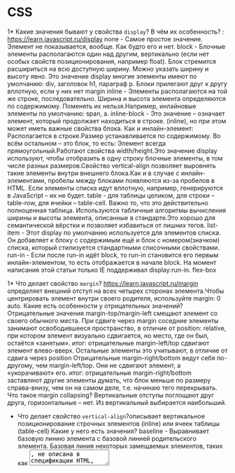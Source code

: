 # CSS

1* Какие значения бывают у свойства `display`? В чём их особенность? : https://learn.javascript.ru/display
none - Самое простое значение. Элемент не показывается, вообще. Как будто его и нет.
block - Блочные элементы располагаются один над другим, вертикально (если нет особых свойств позиционирования, например float).
Блок стремится расшириться на всю доступную ширину. Можно указать ширину и высоту явно. Это значение display многие элементы имеют по умолчанию: div, заголовок h1, параграф p. Блоки прилегают друг к другу вплотную, если у них нет margin
inline - Элементы располагаются на той же строке, последовательно.
Ширина и высота элемента определяются по содержимому. Поменять их нельзя.Например, инлайновые элементы по умолчанию: span, a.
inline-block - Это значение – означает элемент, который продолжает находиться в строке. (inline), но при этом может иметь важные свойства блока. Как и инлайн-элемент: Располагается в строке.Размер устанавливается по содержимому. Во всём остальном – это блок, то есть: Элемент всегда прямоугольный.Работают свойства width/height.Это значение display используют, чтобы отобразить в одну строку блочные элементы, в том числе разных размеров.Свойство vertical-align позволяет выровнять такие элементы внутри внешнего блока.Как и в случае с инлайн-элементами, пробелы между блоками появляются из-за пробелов в HTML. Если элементы списка идут вплотную, например, генерируются в JavaScript – их не будет.
table - для таблицы целиком, для строки – table-row, для ячейки – table-cell.
Важно то, что это действительно полноценная таблица. Используются табличные алгоритмы вычисления ширины и высоты элемента, описанные в стандарте.Это хорошо для семантической вёрстки и позволяет избавиться от лишних тегов.
list-item - Этот display по умолчанию используется для элементов списка. Он добавляет к блоку с содержимым ещё и блок с номером(значком) списка, который стилизуется стандартными списочными свойствами.
run-in - Если после run-in идёт block, то run-in становится его первым инлайн-элементом, то есть отображается в начале block. На момент написания этой статьи только IE поддерживал display:run-in.
flex-box


1* Что делает свойство `margin`? https://learn.javascript.ru/margin определяет внешний отступ на всех четырех сторонах элемента.Чтобы центрировать элемент внутри своего родителя, используйте margin: 0 auto. Какие есть особенности у отрицательных значений? Отрицательные значения margin-top/margin-left смещают элемент со своего обычного места. При сдвиге через margin соседние элементы занимают освободившееся пространство, в отличие от position: relative, при котором элемент визуально сдвигается, но место, где он был, остаётся «занятым». итог: отрицательные margin-left/top сдвигают элемент влево-вверх. Остальные элементы это учитывают, в отличие от сдвига через position Отрицательные margin-right/bottom ведут себя по-другому, чем margin-left/top. Они не сдвигают элемент, а «укорачивают» его. итог: отрицательные margin-right/bottom заставляют другие элементы думать, что блок меньше по размеру справа-внизу, чем он на самом деле, т.е. начинаю тего перекрывать. Что такое margin collapsing? Вертикальные отступы поглощают друг друга, горизонтальные – нет. Из вертикальный выбирается наибольший.
* Что делает свойство `vertical-align`?описывает вертикальное позиционирование строчных элементов (inline) или ячеек таблицы (table-cell) 
Какие у него есть значения?
baseline - Выравнивает базовую линию элемента с базовой линией родительского элемента. Базовая линия некоторых замещаемых элементов, таких как <textarea>, не описана в спецификации HTML, что означает, что их поведение при указании данного ключевого слова может отличаться в зависимости от браузера.
sub - Выравнивает базовую линию элемента с базовой линией подстрочного индекса своего родителя.

* Что делает свойство `vertical-align`? Какие у него есть значения? https://htmlacademy.ru/blog/boost/frontend/the-vertical-align-property

*1 Что такое `padding`? устанавливает внутренние отступы/поля со всех сторон элемента.
1* Что такое `box-sizing`? Свойство box-sizing может принимать одно из двух значений – border-box или content-box. В зависимости от выбранного значения браузер по-разному трактует значение свойств width/height
content-box - Это значение по умолчанию. В этом случае свойства width/height обозначают то, что находится внутри padding.
border-box - Значения width/height задают высоту/ширину всего элемента.
 Что делает CSS-правило `* { box-sizing: border-box; }`?
 Зачем оно нужно? Даёт возможность вплотную подогнать элемент к родителю при width: 100% без padding: 0 и margin: 0, т.к. не учитывает марджин и хейт элемента.

*1 Шрифты
  * Как и в каких единицах можно задавать размер шрифта?
  px – абсолютные пиксели, к которым привязаны и потому не нужны mm, cm, pt и pc. Используется для максимально конкретного и точного задания размеров.
  em – задаёт размер относительно шрифта родителя, можно относительно конкретных символов: "x"(ex) и "0"(ch), используется там, где нужно упростить масштабирование компоненты.
rem – задаёт размер относительно шрифта <html>, используется для удобства глобального масштабирования: элементы которые планируется масштабировать, задаются в rem, а JS меняет шрифт у <html>.
% – относительно такого же свойства родителя (как правило, но не всегда), используется для ширин, высот и так далее, без него никуда, но надо знать, относительно чего он считает проценты.
vw(1% ширины окна), vh(1% ширины окна), vmin(наименьшее из (vw, vh)), vmax( наибольшее из (vw, vh)) – относительно размера экрана.
  *  ?
  * Чем `rgb` отличается от `rgba`? rgb alfa - прозрачность цвета от 0 до 1 http://cuprum.name/page/cvetovaya-model-rgba
  h1 {
    color: rgb(0, 0, 0);
    background-color: rgba(255, 255, 255, 0.5);
} - фон полупрозрачный, а текст видно
h1 {
    color: rgba(0, 0, 0, 0.5);
    background-color: rgb(255, 255, 255);
} - текст полупрозрачный а фон норм
  * В чём заключаются отличия у разных семейств шрифтов (с засечками, без них и моноширинные шрифты)?https://www.webpupil.ru/view_articles.php?id=6 Как они называются на английском? Serif - это шрифты с засечками, типографическая печать, Times New Roman, Times Georfia и др. Sans serif - это то шрифты без засечечек, в инете, Arial, Verdana и т.д. Monospace - это не пропорциональные шрифты, т.е. у них все буквы имеют ОДНУ ШИРИНУ, многие редакторы исходного текста программ по умолчанию имеют моноспейс.
  * Какие есть особенности подключения шрифтов через `font-face`? позволяет определить настройки шрифтов, а также загрузить специфичный шрифт
     @font-face {
    font-family: Pompadur; /* Имя шрифта */
    src: url(fonts/pompadur.ttf); /* Путь к файлу со шрифтом */
   }
1* Что такое поток документа? - этоо способ, которым элементы располагаются на веб-странице по умолчанию. Элементы на веб-странице располагаются в нормальном потоке, если вы не применили к ним ни единого CSS для изменения их поведения.Встроенные элементы ведут себя по-другому — они не появляются на новых строках; они распологаются на той же строке, что и другие и любой смежной или завернутый текст располагается на всю ширину внутри элемента уровня родительского блока, до тех пор, пока не закончится пространство. Если пространства нет, тогда текст и/или элементы перейдут на новую строку (не с абзаца). https://developer.mozilla.org/ru/docs/Learn/CSS/CSS_layout/%D0%9D%D0%BE%D1%80%D0%BC%D0%B0%D0%BB%D1%8C%D0%BD%D1%8B%D0%B9_%D0%BF%D0%BE%D1%82%D0%BE%D0%BA

1* Что делает свойство `float`? Почему родитель элемента с `float` может схлопываться? Float, насколкьо позволяет родитель, свдигает элементы влево или вправо при этом выбивается из потока документа, т.е. если в родителе ничего больше кроме этого элемента нет, то он схлопнется, чтобы этого не произошло можно добавить float родителю или clear. Строчные элементы видят элемент с флоат и обтекаются его.
* Что делает свойство `position`? Свойство position позволяет сдвигать элемент со своего обычного места.
position: static - устаналивает позицию по умолчанию, т.е. по потоку документа.
position: relative Относительное позиционирование сдвигает с помощью left/right/top/bottom элемент относительно его обычного положения.Окружающие элементы ведут себя так, как будто элемент не сдвигался.
position: absolute Визуально переносит элемент на новое место.Новое место вычисляется по координатам left/top/right/bottom относительно ближайшего позиционированного родителя. Если такого родителя нет, то им считается окно.Ширина элемента по умолчанию устанавливается по содержимому.Можно указать противоположные границы left/right (top/bottom). Элемент растянется.Окружающие элементы заполняют освободившееся место.
position: fixed Подвид абсолютного позиционирования, при котором элемент привязывается к координатам окна, а не документа. При прокрутке он остаётся на том же месте.
  * Какие элементы называют позиционированными? Элементы которых position != static
  * Относительно чего происходит позиционирование элементов при разных значениях свойства `position`?
1* Что делает свойство `z-index`? элементы с большим z-index перекрывают элементы с меньшим. z-index: 0 > z-index: auto
1* Контекст наложения
  * Что такое? это концепция трехмерного расположения HTML элементов вдоль оси Z по отношению к пользователю
  * Как влияет на расположение элементов с заданным значением `z-index`?
  * Какие свойства создают новый контекст наложения?
  Позиционирование и присваивание HTML элементам свойства z-index создает контекст наложения, (так же как и присваивание элементу opacity меньше 1).Контексты наложения могут быть частью других контекстов наложения и вместе создавать иерархию контекстов наложения. Каждый контекст наложения абсолютно независим от своего соседа: только подчиненные элементы учитываются при обработке контекста наложения.
1* Flex
  * Что такое flexbox? модуль макета гибкого контейнера — представляет собой способ компоновки элементов, в основе лежит идея оси.Гибкие элементы могут выстраиваться в строку или столбик, а оставшееся свободное пространство распределяется между ними различными способами.
  * Существует ли инлайновый flexbox? да это Inline-flex и он ведёт себя так: контент внутри контейнера был флексовым, но сам контейнер вёл бы себя как инлайновый элемент. 
  * Что такое flex-container и flex-items? flex-container - это то куда прописываем display: flex, Flex-контейнер устанавливает новый гибкий контекст форматирования для его содержимого. Flex-контейнер не является блочным контейнером, поэтому для дочерних элементов не работают такие CSS-свойства, как float, clear, vertical-align. Также, на flex-контейнер не оказывают влияние свойства column-*, создающие колонки в тексте и псевдоэлементы ::first-line и ::first-letter.
  flex-items - это дочерние элементы flex-container, на которые и воздествуют флекс-свойства.
  * Как выравнивать элементы с помощью flexbox? justify-content: center - выравнивание по горизонтали. align-items: center - выранивает по вертикали.
  * Принципы работы `flex-grow`, `flex-shrink`. Каким образом рассчитывается занимаемое и свободное пространство при использовании этих свойств? https://html5book.ru/css3-flexbox/#flex-grow  flex-grow - Свойство определяет коэффициент роста одного flex-элемента относительно других flex-элементов в flex-контейнере при распределении положительного свободного пространства. flex-shrink коэффициент сжатия flex-элемента относительно других.
  space-between - от самого начала и жо самого края, а между элементами растояние одинаковое
  space-around - от края начала и конца такое расстояние как и между элементами.
  flex-direction: column | row | row reverse | column reverse
  flex-wrap: wrap-reverse; стелится по низу
* Чуть более сложные вещи в верстке:
  1* Рамки
    * Что делают и какие значения могут принимать свойства:
      * `border-style` - устанаваливает стиль для бордера тип border-style: dashed(вверх) groove(справа) none(снизу) dotted(слева);
      * `border-color` - цвет border-color: red rgba(170, 50, 220, .6) green;
      * `border-width` - ширина border-width: 4px(вертикальные) 1.25em(горизонтальные);
      * `border-radius` скос углов border-radius: 30px(все углы);
      * `border` border: 4mm(ширина) ridge(стиль) rgba(170, 50, 220, .6)(цвет);
    * Можно ли задать стили для каждой рамки отдельно (например, отдельно для левой и для правой рамок)? Да
  1* Внешние рамки (outline)
    * В чем отличие от обычных рамок?  В отличие от линии, задаваемой через border, свойство outline не влияет на положение блока и его ширину. находится за border
    * Что делают и какие значения могут принимать свойства: всё тоже самое что и у бордер
      * `outline-style`
      * `outline-color`
      * `outline-width`
      * `outline-offset` - ' это растояние между рамками и оутлейн
      * `outline`
  * Тени
    * Что делает свойство `box-shadow`? Как им пользоваться?
    box-shadow: 2px(по иксу) 2px(по ингреку) 2px(размытие) 1px rgba(0, 0, 0, 0.2)(цвет);
    * Как сделать так, чтобы у одного элемента было несколько теней? указать их в свойтсве box-shadow через запятую
    * Есть ли возможность задавать параметры теней отдельно (например, задать отдельно цвет или размер тени)? Да
  * Фоны
    * Что делают и какие значения могут принимать свойства:
      * `background-image`-устанавливает одно или несколько фоновых изображений для элемента
      * `background-position` - устанавливает начальную позицию для каждого фонового изображения. Положение относительно уровня положения, установленного background-origin.
      * `background-size` - размер
      * `background-repeat` repeat-x, repeat-y, repeat, space, round, no-repeat
      * `background-origin`border-box - фон располагается относительно рамки. padding-box
фон расположен относительно поля отступа. content-box
фон располагается относительно поля содержимого.
      * `background-clip` определяет как цвет фона или фоновое изображение будут выводиться под границами блока. Значение как у origin + background-clip: text(эксперементальное api)
      * `background-attachment` определяет, является ли позиция этого изображения фиксированной в области просмотра, или прокручивается вместе с содержащим его блоком. занчения: (fixed, local(скролится всегда), scroll)
      * `background-color`
      * `background`
  * Анимации
    * Что такое `@keyframes`? Зачем нужно? Как им пользоваться?
   * Можно ли задать несколько анимаций для элемента? Да
   @keyframes <переменная> { [ from | to | <проценты> ] [, from | to | <проценты> ]* }
   @keyframes box {
 50% { left: 0; }
 90% { left: 300px; }
}
  * Трансформации
    * Что делает свойство `transform`? Какие значения ему можно задавать? transform позволяет вам поворачивать(matrix), масштабировать(scale), наклонять(rotate) или сдвигать элемент(skew). translate, scale, rotate, skew, 
    * Можно ли задать несколько трансформаций для элемента? Да
    * Изменяется ли положение координатной плоскости при трансформациях? Да,оно модифицирует координатное пространство
* Единицы измерения
  * Как рассчитываются width и height заданные в процентах?Для width/height обычно процент от ширины/высоты родителя.
  * Как рассчитываются padding и margin заданные в процентах?При установке свойства margin-left в %, процент берётся от ширины родительского блока, а вовсе не от его margin-left.
  * Как рассчитывается line-height заданный в процентах? При установке свойства line-height в %, процент берётся от текущего размера шрифта, а вовсе не от line-height родителя.
  * Как пользоваться `vh`, `vw`, `vmin`, `vmax`? Их основное преимущество – в том, что любые размеры, которые в них заданы, автоматически масштабируются при изменении размеров окна.
* Как стилизовать чекбокс? скрытия стандартного инпута и создания с помощью CSS другого «поддельного», такого как мы хотим с помощью label.
* Как прижать футер к низу страницы (назвать хотя бы два способа)?
1).wrapper {
  display: flex;
  flex-direction: column;
  height: 100%;
}
.content {
  flex: 1 0 auto;
}
.footer {
  flex: 0 0 auto;
}
2)(html, body и .wrapper) на 100%.
html,
body {
  height: 100%;
}
.wrapper {
  position: relative;
  min-height: 100%;
}
* Как отцентровать элемент по горизонтали (назвать хотя бы три способа)?
1)margin: auto:
2)justify-content: center;
3) Для инлайновых text-align: center;
* Как отцентровать элемент по вертикали (назвать хотя бы три способа)?
1)align-items: center;
* Что такое `media-queries`? используются в тех случаях , когда нужно применить разные CSS-стили, для разных устройств по типу отображения
* Чем отличаются responsive, adaptive, liquid? responsive - это используется гибкая структура страницы — «резиновый макет» (fluid grid). adaptive - это различные варианты шаблонов (разметки) для устройств с разной шириной экранов. liquid - это в зависимости от запроса url определять как будет выглядеть сайт?
* Какие есть типы селекторов (по тегу, по классу и далее)?* – любые элементы.
div – элементы с таким тегом.
#id – элемент с данным id.
.class – элементы с таким классом.
[name="value"] – селекторы на атрибут (см. далее).
:visited – «псевдоклассы», остальные разные условия на элемент (см. далее).
* Как работают приоритеты селекторов? Какие есть 4 вида возможных отношений?
div p – элементы p, являющиеся потомками div.
div > p – только непосредственные потомки
div ~ p – правые соседи: все p на том же уровне вложенности, которые идут после div.
div + p – первый правый сосед: p на том же уровне вложенности, который идёт сразу после div (если есть).


### Ресурсы:

* [Разбираемся с vertical-align](https://web-standards.ru/articles/vertical-align/)
* [Особенности свойства height в %](https://learn.javascript.ru/height-percent/)
* [Единицы измерения. Проценты](https://learn.javascript.ru/css-units#protsenty/)
* [What You May Not Know About the Z-Index Property](https://webdesign.tutsplus.com/articles/what-you-may-not-know-about-the-z-index-property--webdesign-16892)
* [Контекст наложения](https://developer.mozilla.org/ru/docs/Web/CSS/CSS_Positioning/Understanding_z_index/The_stacking_context)
* [Приоритеты (специфичность) селекторов](https://habr.com/ru/post/137588/)
* [A Complete Guide to Flexbox](https://css-tricks.com/snippets/css/a-guide-to-flexbox/)
* [CSS и CSS3. Свойства для форматирования html-элементов](https://html5book.ru/css-css3/)
* [flex-grow странный. Так ли это?](https://css-live.ru/articles/flex-grow-strannyj-tak-li-eto.html)
* [Как работает flex-shrink в CSS. Подробное руководство](https://medium.com/@stasonmars/%D0%BA%D0%B0%D0%BA-%D1%80%D0%B0%D0%B1%D0%BE%D1%82%D0%B0%D0%B5%D1%82-flex-shrink-%D0%B2-css-%D0%BF%D0%BE%D0%B4%D1%80%D0%BE%D0%B1%D0%BD%D0%BE%D0%B5-%D1%80%D1%83%D0%BA%D0%BE%D0%B2%D0%BE%D0%B4%D1%81%D1%82%D0%B2%D0%BE-c41e40767194)
* [Liquid/Adaptive/Responsive/Static demo](http://www.liquidapsive.com/)

